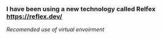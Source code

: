 ### I have been using a new technology called Relfex https://reflex.dev/

*Recomended use of virtual envoirment*
